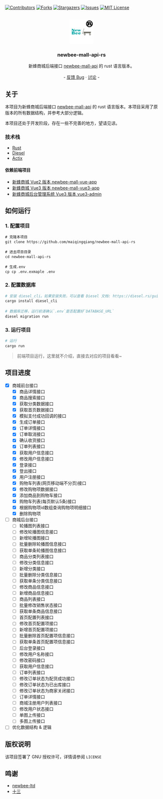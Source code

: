 <a name="readme-top"></a>

<!-- PROJECT SHIELDS -->
[![Contributors][contributors-shield]][contributors-url]
[![Forks][forks-shield]][forks-url]
[![Stargazers][stars-shield]][stars-url]
[![Issues][issues-shield]][issues-url]
[![MIT License][license-shield]][license-url]

<br />
<div align="center">
  <a href="https://github.com/newbee-ltd/newbee-mall-api">
    <img src="docs/images/logo.png" alt="Logo" width="80" height="80">
  </a>

<h3 align="center">newbee-mall-api-rs</h3>

  <p align="center">
    新蜂商城后端接口 <a href="https://github.com/newbee-ltd/newbee-mall-api">newbee-mall-api</a> 的 rust 语言版本。
    <br />
    <br />
    -
    <a href="https://github.com/maiqingqiang/newbee-mall-api-rs/issues">反馈 Bug</a>
    ·
    <a href="https://github.com/maiqingqiang/newbee-mall-api-rs/issues">讨论</a>
    -
  </p>
</div>

## 关于

本项目为新蜂商城后端接口 [newbee-mall-api](https://github.com/newbee-ltd/newbee-mall-api) 的 rust
语言版本。本项目采用了原版本的所有数据结构，并参考大部分逻辑。

本项目还处于开发阶段，存在一些不完善的地方，望请见谅。

### 技术栈

- [Rust](https://www.rust-lang.org/)
- [Diesel](https://diesel.rs/)
- [Actix](https://actix.rs/)

#### 依赖前端项目

- [新蜂商城 Vue2 版本 newbee-mall-vue-app](https://github.com/newbee-ltd/newbee-mall-vue-app)
- [新蜂商城 Vue3 版本 newbee-mall-vue3-app](https://github.com/newbee-ltd/newbee-mall-vue3-app)
- [新蜂商城后台管理系统 Vue3 版本 vue3-admin](https://github.com/newbee-ltd/vue3-admin)


## 如何运行

### 1. 配置项目
```shell
# 克隆本项目
git clone https://github.com/maiqingqiang/newbee-mall-api-rs

# 进去项目目录
cd newbee-mall-api-rs

# 生成.env
cp cp .env.exmaple .env
```

### 2. 配置数据库
```sh
# 安装 diesel_cli。如果安装失败，可以查看 Diesel 文档: https://diesel.rs/guides/getting-started
cargo install diesel_cli

# 数据库迁移，运行前请确认`.env`是否配置好`DATABASE_URL`
diesel migration run
```

### 3. 运行项目
```sh
# 运行
cargo run
```
>  前端项目运行，这里就不介绍，直接去对应的项目看看~

## 项目进度

- [x] 商城前台接口
  - [x] 商品详情接口
  - [x] 商品搜索接口
  - [x] 获取分类数据接口
  - [x] 获取首页数据接口
  - [x] 模拟支付成功回调的接口
  - [x] 生成订单接口
  - [x] 订单详情接口
  - [x] 订单取消接口
  - [x] 确认收货接口
  - [x] 订单列表接口
  - [x] 获取用户信息接口
  - [x] 修改用户信息接口
  - [x] 登录接口
  - [x] 登出接口
  - [x] 用户注册接口
  - [x] 购物车列表(网页移动端不分页)接口
  - [x] 修改购物项数据接口
  - [x] 添加商品到购物车接口
  - [x] 购物车列表(每页默认5条)接口
  - [x] 根据购物项id数组查询购物项明细接口
  - [x] 删除购物项
- [ ] 商城后台接口
  - [ ] 轮播图列表接口
  - [ ] 修改轮播图信息接口
  - [ ] 新增轮播图接口
  - [ ] 批量删除轮播图信息接口
  - [ ] 获取单条轮播图信息接口
  - [ ] 商品分类列表接口
  - [ ] 修改分类信息接口
  - [ ] 新增分类接口
  - [ ] 批量删除分类信息接口
  - [ ] 获取单条分类信息接口
  - [ ] 修改商品信息接口
  - [ ] 新增商品信息接口
  - [ ] 商品列表接口
  - [ ] 批量修改销售状态接口
  - [ ] 获取单条商品信息接口
  - [ ] 首页配置列表接口
  - [ ] 修改首页配置项接口
  - [ ] 新增首页配置项接口
  - [ ] 批量删除首页配置项信息接口
  - [ ] 获取单条首页配置项信息接口
  - [ ] 后台登录接口
  - [ ] 修改用户名称接口
  - [ ] 修改密码接口
  - [ ] 获取用户信息接口
  - [ ] 订单列表接口
  - [ ] 修改订单状态为配货成功接口
  - [ ] 修改订单状态为已出库接口
  - [ ] 修改订单状态为商家关闭接口
  - [ ] 订单详情接口
  - [ ] 商城注册用户列表接口
  - [ ] 修改用户状态接口
  - [ ] 单图上传接口
  - [ ] 多图上传接口
- [ ] 优化数据结构 & 逻辑

## 版权说明

该项目签署了 GNU 授权许可，详情请参阅 `LICENSE`

## 鸣谢

- [newbee-ltd](https://github.com/newbee-ltd)
- [十三](https://github.com/ZHENFENG13)

<!-- MARKDOWN LINKS & IMAGES -->
[contributors-shield]: https://img.shields.io/github/contributors/maiqingqiang/newbee-mall-api-rs.svg?style=for-the-badge
[contributors-url]: https://github.com/maiqingqiang/newbee-mall-api-rs/graphs/contributors
[forks-shield]: https://img.shields.io/github/forks/maiqingqiang/newbee-mall-api-rs.svg?style=for-the-badge
[forks-url]: https://github.com/maiqingqiang/newbee-mall-api-rs/network/members
[stars-shield]: https://img.shields.io/github/stars/maiqingqiang/newbee-mall-api-rs.svg?style=for-the-badge
[stars-url]: https://github.com/maiqingqiang/newbee-mall-api-rs/stargazers
[issues-shield]: https://img.shields.io/github/issues/maiqingqiang/newbee-mall-api-rs.svg?style=for-the-badge
[issues-url]: https://github.com/maiqingqiang/newbee-mall-api-rs/issues
[license-shield]: https://img.shields.io/github/license/maiqingqiang/newbee-mall-api-rs.svg?style=for-the-badge
[license-url]: https://github.com/maiqingqiang/newbee-mall-api-rs/blob/master/LICENSE.txt